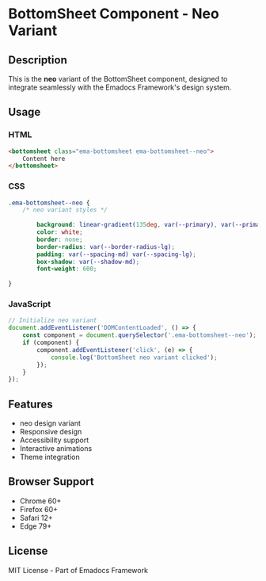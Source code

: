 # BottomSheet Component - Neo Variant

## Description
This is the **neo** variant of the BottomSheet component, designed to integrate seamlessly with the Emadocs Framework's design system.

## Usage

### HTML
```html
<bottomsheet class="ema-bottomsheet ema-bottomsheet--neo">
    Content here
</bottomsheet>
```

### CSS
```css
.ema-bottomsheet--neo {
    /* neo variant styles */
    
        background: linear-gradient(135deg, var(--primary), var(--primary-dark));
        color: white;
        border: none;
        border-radius: var(--border-radius-lg);
        padding: var(--spacing-md) var(--spacing-lg);
        box-shadow: var(--shadow-md);
        font-weight: 600;
    
}
```

### JavaScript
```javascript
// Initialize neo variant
document.addEventListener('DOMContentLoaded', () => {
    const component = document.querySelector('.ema-bottomsheet--neo');
    if (component) {
        component.addEventListener('click', (e) => {
            console.log('BottomSheet neo variant clicked');
        });
    }
});
```

## Features
- neo design variant
- Responsive design
- Accessibility support
- Interactive animations
- Theme integration

## Browser Support
- Chrome 60+
- Firefox 60+
- Safari 12+
- Edge 79+

## License
MIT License - Part of Emadocs Framework
